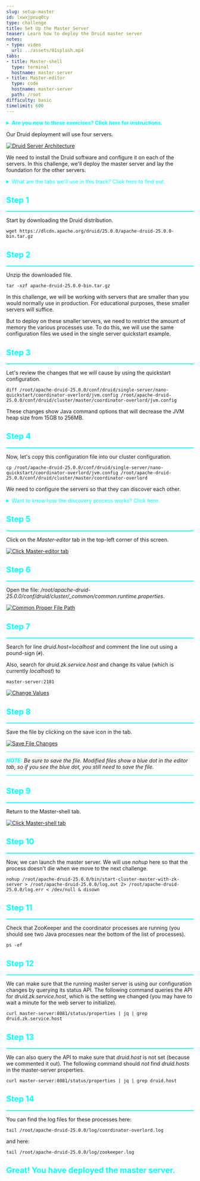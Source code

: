 ```yaml
---
slug: setup-master
id: lxwxjpnvq0cy
type: challenge
title: Set Up the Master Server
teaser: Learn how to deploy the Druid master server
notes:
- type: video
  url: ../assets/01splash.mp4
tabs:
- title: Master-shell
  type: terminal
  hostname: master-server
- title: Master-editor
  type: code
  hostname: master-server
  path: /root
difficulty: basic
timelimit: 600
---
```


<details>
  <summary style="color:cyan"><b>Are you new to these exercises? Click here for instructions.</b></summary>
<hr style="background-color:cyan">
These exercises allow you to actually <i>do</i> the tasks involved in learning Druid within the comfort of your browser!<br><br>
Click on the command boxes to copy the commands to your clipboard.
Then, paste the commands in the terminal to execute them.
That's all there is to it! Enjoy!
<hr style="background-color:cyan">
</details>

Our Druid deployment will use four servers.

<a href="#img-0">
  <img alt="Druid Server Architecture" src="../assets/servers.png" />
</a>

<a href="#" class="lightbox" id="img-0">
  <img alt="Druid Server Architecture" src="../assets/servers.png" />
</a>

We need to install the Druid software and configure it on each of the servers.
In this challenge, we'll deploy the master server and lay the foundation for the other servers.

<details>
  <summary style="color:cyan">What are the tabs we'll use in this track? Click here to find out.</summary>
<hr style="background-color:cyan">
We will deploy Druid using four servers.
In each challenge, as we set up another server, we will add another tab which will give you Bash shell access to the server.
<br>
<br>
Besides the Bash shell tabs, there is one additional tab, which is an editor tab on the master server.
We will use this editor to edit files on the master server and then copy them as needed to the other servers.
<hr style="background-color:cyan">
</details>

<h2 style="color:cyan">Step 1</h2><hr style="color:cyan;background-color:cyan;height:2px">

Start by downloading the Druid distribution.

```
wget https://dlcdn.apache.org/druid/25.0.0/apache-druid-25.0.0-bin.tar.gz
```

<h2 style="color:cyan">Step 2</h2><hr style="color:cyan;background-color:cyan;height:2px">

Unzip the downloaded file.

```
tar -xzf apache-druid-25.0.0-bin.tar.gz
```

In this challenge, we will be working with servers that are smaller than you would normally use in production.
For educational purposes, these smaller servers will suffice.


But to deploy on these smaller servers, we need to restrict the amount of memory the various processes use.
To do this, we will use the same configuration files we used in the single server quickstart example.

<h2 style="color:cyan">Step 3</h2><hr style="color:cyan;background-color:cyan;height:2px">


Let's review the changes that we will cause by using the quickstart configuration.

```
diff /root/apache-druid-25.0.0/conf/druid/single-server/nano-quickstart/coordinator-overlord/jvm.config /root/apache-druid-25.0.0/conf/druid/cluster/master/coordinator-overlord/jvm.config
```

These changes show Java command options that will decrease the JVM heap size from 15GB to 256MB.

<h2 style="color:cyan">Step 4</h2><hr style="color:cyan;background-color:cyan;height:2px">

Now, let's copy this configuration file into our cluster configuration.

```
cp /root/apache-druid-25.0.0/conf/druid/single-server/nano-quickstart/coordinator-overlord/jvm.config /root/apache-druid-25.0.0/conf/druid/cluster/master/coordinator-overlord
```

We need to configure the servers so that they can discover each other.

<details>
  <summary style="color:cyan">Want to know how the discovery process works? Click here.</summary>
<hr style="background-color:cyan">
<ol>
<li>On each server, in the common configuration file, we set <i>druid.zk.service.host</i> to tell the server how to contact ZooKeeper</li>
<li>In this same common configuration file we comment out <i>druid.host</i>, which forces the server to automatically determine its host name</li>
<li>Each server contacts ZooKeeper and registers who and where they are</li>
<li>Finally, ZooKeeper tells each of the servers how to contact other processes within the cluster</li>
</ol>
<hr style="background-color:cyan">
</details>

<h2 style="color:cyan">Step 5</h2><hr style="color:cyan;background-color:cyan;height:2px">

Click on the _Master-editor_ tab in the top-left corner of this screen.

<a href="#img-5">
  <img alt="Click Master-editor tab" src="../assets/ClickMasterEditor.png" />
</a>

<a href="#" class="lightbox" id="img-5">
  <img alt="Click Master-editor tab" src="../assets/ClickMasterEditor.png" />
</a>

<h2 style="color:cyan">Step 6</h2><hr style="color:cyan;background-color:cyan;height:2px">

Open the file: <i>/root/apache-druid-25.0.0/conf/druid/cluster/_common/common.runtime.properties</i>.

<a href="#img-6">
  <img alt="Common Proper File Path" src="../assets/CommonFilePath.png" />
</a>

<a href="#" class="lightbox" id="img-6">
  <img alt="Common Proper File Path" src="../assets/CommonFilePath.png" />
</a>

<h2 style="color:cyan">Step 7</h2><hr style="color:cyan;background-color:cyan;height:2px">

Search for line _druid.host=localhost_ and comment the line out using a pound-sign (`#`).

Also, search for _druid.zk.service.host_ and change its value (which is currently _localhost_) to

```
master-server:2181
```

<a href="#img-7">
  <img alt="Change Values" src="../assets/ChangeValuesMaster.png" />
</a>

<a href="#" class="lightbox" id="img-7">
  <img alt="Change Values" src="../assets/ChangeValuesMaster.png" />
</a>

<h2 style="color:cyan">Step 8</h2><hr style="color:cyan;background-color:cyan;height:2px">

Save the file by clicking on the save icon in the tab.

<a href="#img-8">
  <img alt="Save File Changes" src="../assets/SaveFileChanges.png" />
</a>

<a href="#" class="lightbox" id="img-8">
  <img alt="Save File Changes" src="../assets/SaveFileChanges.png" />
</a>

<hr style="background-color:cyan">
<p><span style="color:cyan"><strong><em>NOTE:</em></strong></span> <i>Be sure to save the file.
Modified files show a blue dot in the editor tab, so if you see the blue dot, you still need to save the file.</i>
<hr style="background-color:cyan">


<h2 style="color:cyan">Step 9</h2><hr style="color:cyan;background-color:cyan;height:2px">

Return to the Master-shell tab.

<a href="#img-9">
  <img alt="Click Master-shell tab" src="../assets/ClickMasterShell.png" />
</a>

<a href="#" class="lightbox" id="img-9">
  <img alt="Click Master-shell tab" src="../assets/ClickMasterShell.png" />
</a>

<h2 style="color:cyan">Step 10</h2><hr style="color:cyan;background-color:cyan;height:2px">

Now, we can launch the master server.
We will use _nohup_ here so that the process doesn't die when we move to the next challenge.

```
nohup /root/apache-druid-25.0.0/bin/start-cluster-master-with-zk-server > /root/apache-druid-25.0.0/log.out 2> /root/apache-druid-25.0.0/log.err < /dev/null & disown
```

<h2 style="color:cyan">Step 11</h2><hr style="color:cyan;background-color:cyan;height:2px">

Check that ZooKeeper and the coordinator processes are running (you should see two Java processes near the bottom of the list of processes).

```
ps -ef
```

<h2 style="color:cyan">Step 12</h2><hr style="color:cyan;background-color:cyan;height:2px">

We can make sure that the running master server is using our configuration changes by querying its status API.
The following command queries the API for _druid.zk.service.host_, which is the setting we changed (you may have to wait a minute for the web server to initialize).

```
curl master-server:8081/status/properties | jq | grep druid.zk.service.host
```

<h2 style="color:cyan">Step 13</h2><hr style="color:cyan;background-color:cyan;height:2px">

We can also query the API to make sure that _druid.host_ is not set (because we commented it out).
The following command should _not_ find _druid.hosts_ in the master-server properties.

```
curl master-server:8081/status/properties | jq | grep druid.host
```

<h2 style="color:cyan">Step 14</h2><hr style="color:cyan;background-color:cyan;height:2px">

You can find the log files for these processes here:

```
tail /root/apache-druid-25.0.0/log/coordinator-overlord.log
```

and here:

```
tail /root/apache-druid-25.0.0/log/zookeeper.log
```

<h2 style="color:cyan">Great! You have deployed the master server.</h2>

<style type="text/css" rel="stylesheet">
.lightbox { display: none; position: fixed; justify-content: center; align-items: center; z-index: 999; top: 0; left: 0; right: 0; bottom: 0; padding: 1rem; background: rgba(0, 0, 0, 0.8); }
.lightbox:target { display: flex; }
.lightbox img { max-height: 100% }
.thumbnail:hover {
    position:fixed;
    top:-25px;
    left:-35px;
    width:500px;
    height:auto;
    display:block;
    z-index:999;
}
</style>
